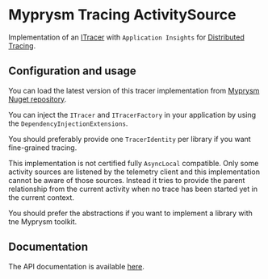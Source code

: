 ﻿# Myprysm Tracing ActivitySource

Implementation of an [ITracer](../../../abstractions/Myprysm.Tracing.Abstractions/README.md)
with `Application Insights`
for [Distributed Tracing](https://docs.microsoft.com/en-us/dotnet/core/diagnostics/distributed-tracing-collection-walkthroughs).

## Configuration and usage

You can load the latest version of this tracer implementation
from [Myprysm Nuget repository](https://baget.myprysm.fr/packages/myprysm.tracing.applicationinsights).

You can inject the `ITracer` and `ITracerFactory` in your application by using the `DependencyInjectionExtensions`.

You should preferably provide one `TracerIdentity` per library if you want fine-grained tracing.

This implementation is not certified fully `AsyncLocal` compatible. Only some activity sources are listened by the telemetry client and this
implementation cannot be aware of those sources. Instead it tries to provide the parent relationship from the current activity when no trace has been
started yet in the current context.

You should prefer the abstractions if you want to implement a library with tne Myprysm toolkit.

## Documentation

The API documentation is available [here](documentation/index.md).
